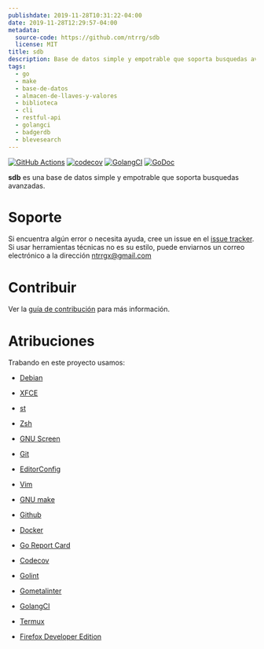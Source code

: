 ```yaml
---
publishdate: 2019-11-28T10:31:22-04:00
date: 2019-11-28T12:29:57-04:00
metadata:
  source-code: https://github.com/ntrrg/sdb
  license: MIT
title: sdb
description: Base de datos simple y empotrable que soporta busquedas avanzadas.
tags:
  - go
  - make
  - base-de-datos
  - almacen-de-llaves-y-valores
  - biblioteca
  - cli
  - restful-api
  - golangci
  - badgerdb
  - blevesearch
---
```


[![GitHub Actions](https://github.com/ntrrg/sdb/workflows/Go/badge.svg)](https://github.com/ntrrg/sdb/actions?query=workflow:Go)
[![codecov](https://codecov.io/gh/ntrrg/sdb/branch/master/graph/badge.svg)](https://codecov.io/gh/ntrrg/sdb)
[![GolangCI](https://golangci.com/badges/github.com/ntrrg/sdb.svg)](https://golangci.com/r/github.com/ntrrg/sdb)
[![GoDoc](https://godoc.org/nt.web.ve/go/sdb/pkg/sdb?status.svg)](https://godoc.org/nt.web.ve/go/sdb/pkg/sdb)

**sdb** es una base de datos simple y empotrable que soporta busquedas
avanzadas.

# Soporte

Si encuentra algún error o necesita ayuda, cree un issue en el [issue tracker](https://github.com/ntrrg/sdb/issues).
Si usar herramientas técnicas no es su estilo, puede enviarnos un correo
electrónico a la dirección ntrrgx@gmail.com

# Contribuir

Ver la [guía de contribución](https://github.com/ntrrg/sdb/blob/master/CONTRIBUTING.md)
para más información.

# Atribuciones

Trabando en este proyecto usamos:

* [Debian](https://www.debian.org/)

* [XFCE](https://xfce.org/)

* [st](https://st.suckless.org/)

* [Zsh](http://www.zsh.org/)

* [GNU Screen](https://www.gnu.org/software/screen)

* [Git](https://git-scm.com/)

* [EditorConfig](http://editorconfig.org/)

* [Vim](https://www.vim.org/)

* [GNU make](https://www.gnu.org/software/make/)

* [Github](https://github.com)

* [Docker](https://docker.com)

* [Go Report Card](https://goreportcard.com)

* [Codecov](https://codecov.io)

* [Golint](https://github.com/golang/lint/)

* [Gometalinter](https://github.com/alecthomas/gometalinter)

* [GolangCI](https://golangci.com)

* [Termux](https://termux.com)

* [Firefox Developer Edition](https://www.mozilla.org/en-US/firefox/developer/)

